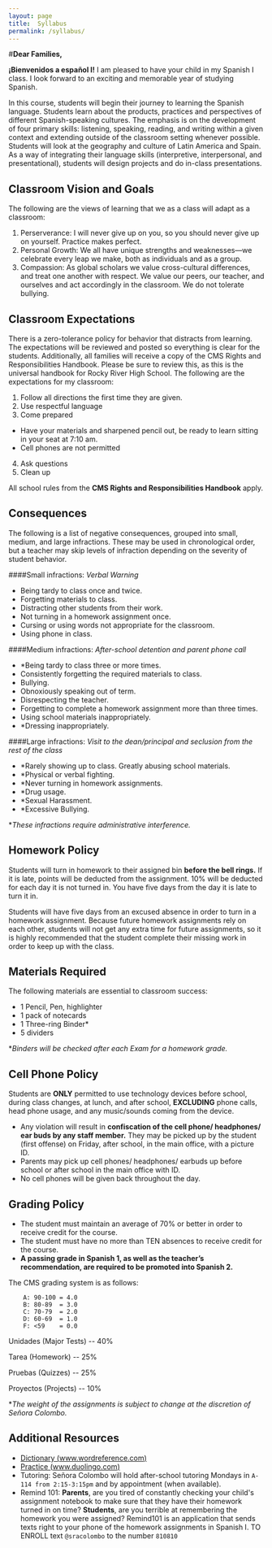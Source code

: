 ```yaml
---
layout: page
title:  Syllabus
permalink: /syllabus/
---
```


#**Dear Families,**

**¡Bienvenidos a español I!** I am pleased to have your child in my
Spanish I class. I look forward to an exciting and memorable year of studying Spanish.

In this course, students will begin their journey to learning the Spanish language.  Students learn about the products, practices and perspectives of different Spanish-speaking cultures. The emphasis is on the development of four primary skills: listening, speaking, reading, and writing within a given context and extending outside of the classroom setting whenever possible. Students will look at the geography and culture of Latin America and Spain. As a way of integrating their language skills (interpretive, interpersonal, and presentational), students will design projects and do in-class presentations.

Classroom Vision and Goals
---

The following are the views of learning that we as a class will adapt as a classroom:

1.  Perserverance: I will never give up on you, so you should never give up on yourself. Practice makes perfect.
2.  Personal Growth: We all have unique strengths and weaknesses—we celebrate every leap we make, both as individuals and as a group.
3.  Compassion: As global scholars we value cross-cultural differences, and treat one another with respect.  We value our peers, our teacher, and ourselves and act accordingly in the classroom. We do not tolerate bullying.

Classroom Expectations
---

There is a zero-tolerance policy for behavior that distracts from learning. The expectations will be reviewed and posted so everything is clear for the students. Additionally, all families will receive a copy of the CMS Rights and Responsibilities Handbook. Please be sure to review this, as this is the universal handbook for Rocky River High School. The following are the expectations for my classroom:

1. Follow all directions the first time they are given.
2. Use respectful language
3. Come prepared
  - Have your materials and sharpened pencil out, be ready to learn sitting in your seat at 7:10 am.
  - Cell phones are not permitted
4. Ask questions
5. Clean up

All school rules from the **CMS Rights and Responsibilities Handbook** apply.

Consequences
---

The following is a list of negative consequences, grouped into small, medium, and large infractions. These may be used in chronological order, but a teacher may skip
levels of infraction depending on the severity of student behavior.

####Small infractions: *Verbal Warning*
+ Being tardy to class once and twice.
+ Forgetting materials to class.
+ Distracting other students from their work.
+ Not turning in a homework assignment once.
+ Cursing or using words not appropriate for the classroom.
+ Using phone in class.

####Medium infractions: *After-school detention and parent phone call*
+ \*Being tardy to class three or more times.  
+ Consistently forgetting the required materials to class.
+ Bullying.
+ Obnoxiously speaking out of term.
+ Disrespecting the teacher.
+ Forgetting to complete a homework assignment more than three times.
+ Using school materials inappropriately.
+ \*Dressing inappropriately.

####Large infractions: *Visit to the dean/principal and seclusion from the rest of the class*
+ \*Rarely showing up to class.
Greatly abusing school materials.
+ \*Physical or verbal fighting.
+ \*Never turning in homework assignments.
+ \*Drug usage.
+ \*Sexual Harassment.
+ \*Excessive Bullying.

\**These infractions require administrative interference.*

Homework Policy
---
Students will turn in homework to their assigned bin **before the bell rings.** If it is late, points will be deducted from the assignment. 10% will be deducted for each day it is not turned in. You have five days from the day it is late to turn it in.

Students will have five days from an excused absence in order to turn in a homework assignment. Because future homework assignments rely on each other, students will not get any extra time for future assignments, so it is highly recommended that the student complete their missing work in order to keep up with the class.

Materials Required
---
The following materials are essential to classroom success:

+ 1 Pencil, Pen, highlighter
+ 1 pack of notecards
+ 1 Three-ring Binder\*
+ 5 dividers

\**Binders will be checked after each Exam for a homework grade.*

Cell Phone Policy
---
Students are **ONLY** permitted to use technology devices before school, during class changes, at lunch, and after school, **EXCLUDING** phone calls, head phone usage, and any music/sounds coming from the device.

+ Any violation will result in **confiscation of the cell phone/ headphones/ ear buds by any staff member.** They may be picked up by the student (first offense) on Friday, after school, in the main office, with a picture ID.
+ Parents may pick up cell phones/ headphones/ earbuds up before school or after school in the main office with ID.
+ No cell phones will be given back throughout the day.

Grading Policy
---
+ The student must maintain an average of 70% or better in order to receive credit for the course.
+ The student must have no more than TEN absences to receive credit for the course.
+ **A passing grade in Spanish 1, as well as the teacher’s recommendation, are required to be promoted into Spanish 2.**

The CMS grading system is as follows:

        A: 90-100 = 4.0
        B: 80-89  = 3.0
        C: 70-79  = 2.0
        D: 60-69  = 1.0
        F: <59    = 0.0

Unidades (Major Tests) -- 40%

Tarea (Homework) -- 25%

Pruebas (Quizzes) -- 25%

Proyectos (Projects) -- 10%

\**The weight of the assignments is subject to change at the discretion of Señora Colombo.*

Additional Resources
---

+ [Dictionary (www.wordreference.com)](http://www.wordreference.com)
+ [Practice (www.duolingo.com)](http://www.duolingo.com)
+ Tutoring: Señora Colombo will hold after-school tutoring Mondays in `A-114 from 2:15-3:15pm` and by appointment (when available).
+ Remind 101: **Parents**, are you tired of constantly checking your child's assignment notebook to make sure that they have their homework turned in on time? **Students**, are you terrible at remembering the homework you were assigned?
Remind101 is an application that sends texts right to your phone of the homework assignments in Spanish I. TO ENROLL text `@sracolombo` to the number `810810`
